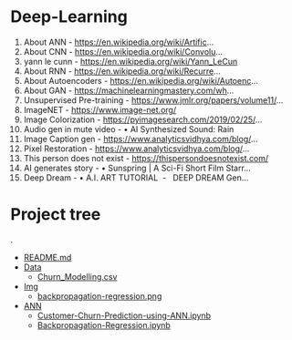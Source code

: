 # Deep-Learning


1. About ANN - https://en.wikipedia.org/wiki/Artific...
2. About CNN - https://en.wikipedia.org/wiki/Convolu...
3. yann le cunn - https://en.wikipedia.org/wiki/Yann_LeCun
4. About RNN - https://en.wikipedia.org/wiki/Recurre...
5. About Autoencoders - https://en.wikipedia.org/wiki/Autoenc...
6. About GAN - https://machinelearningmastery.com/wh... 
7. Unsupervised Pre-training - https://www.jmlr.org/papers/volume11/...
8. ImageNET - https://www.image-net.org/
10. Image Colorization - https://pyimagesearch.com/2019/02/25/...
11. Audio gen in mute video - • AI Synthesized Sound: Rain  
12. Image Caption gen - https://www.analyticsvidhya.com/blog/...
13. Pixel Restoration - https://www.analyticsvidhya.com/blog/...
14. This person does not exist - https://thispersondoesnotexist.com/
15. AI generates story - • Sunspring | A Sci-Fi Short Film Starr...  
15. Deep Dream - • A.I. ART TUTORIAL  -   DEEP DREAM Gen...  


# Project tree

.
 * [README.md](./README.md)
 * [Data](./Data)
   * [Churn_Modelling.csv](./Data/Churn_Modelling.csv)
 * [Img](./Img)
   * [backpropagation-regression.png](./Img/backpropagation-regression.png)
 * [ANN](./ANN)
   * [Customer-Churn-Prediction-using-ANN.ipynb](./ANN/Customer-Churn-Prediction-using-ANN.ipynb)
   * [Backpropagation-Regression.ipynb](./ANN/Backpropagation-Regression.ipynb)